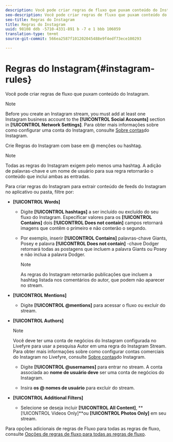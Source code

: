 ```yaml
---
description: Você pode criar regras de fluxo que puxam conteúdo do Instagram.
seo-description: Você pode criar regras de fluxo que puxam conteúdo do Instagram.
seo-title: Regras do Instagram
title: Regras do Instagram
uuid: 98108 ddb -5710-4331-891 b -7 e 1 bbb 106059
translation-type: tm+mt
source-git-commit: 566ea2587f101202045488e9f4edf73ece100293

---
```



# Regras do Instagram{#instagram-rules}

Você pode criar regras de fluxo que puxam conteúdo do Instagram.

>[!NOTE]
>
>Before you create an Instagram stream, you must add at least one Instagram business account to the **[!UICONTROL Social Accounts]** section in **[!UICONTROL Network Settings]**. Para obter mais informações sobre como configurar uma conta do Instagram, consulte [Sobre contas](../c-users-creating-accounts-with-studio-access/t-configure-social-accout-instagram/c-about-instagram-accounts.md#c_about_instagram_accounts)do Instagram.

Crie Regras do Instagram com base em @ menções ou hashtag.

>[!NOTE]
>
>Todas as regras do Instagram exigem pelo menos uma hashtag. A adição de palavras-chave e um nome de usuário para sua regra retornarão o conteúdo que inclui ambas as entradas.

Para criar regras do Instagram para extrair conteúdo de feeds do Instagram no aplicativo ou pasta, filtre por:

* **[!UICONTROL Words]**

   * Digite **[!UICONTROL hashtags]** a ser incluído ou excluído do seu fluxo do Instagram. Especificar valores para os **[!UICONTROL Contains]** dois **[!UICONTROL Does not contain]** campos retornará imagens que contêm o primeiro e não conterão o segundo.

   * Por exemplo, inserir **[!UICONTROL Contains]** palavras-chave Giants, Posey e palavra **[!UICONTROL Does not contain]** -chave Dodger retornará todas as postagens que incluem a palavra Giants ou Posey e não inclua a palavra Dodger.

      >[!NOTE]
      >
      >As regras do Instagram retornarão publicações que incluem a hashtag listada nos comentários do autor, que podem não aparecer no stream.

* **[!UICONTROL Mentions]**

   * Digite **[!UICONTROL @mentions]** para acessar o fluxo ou excluir do stream.

* **[!UICONTROL Authors]**

   >[!NOTE]
   >
   >Você deve ter uma conta de negócios do Instagram configurada no Livefyre para usar a pesquisa Autor em uma regra do Instagram Stream. Para obter mais informações sobre como configurar contas comerciais do Instagram no Livefyre, consulte [Sobre contas](../c-users-creating-accounts-with-studio-access/t-configure-social-accout-instagram/c-about-instagram-accounts.md#c_about_instagram_accounts)do Instagram.

   * Digite **[!UICONTROL @usernames]** para entrar no stream. A conta associada ao **nome de usuário deve** ser uma conta de negócios do Instagram.

   * Insira **os @ nomes de usuário** para excluir do stream.

* **[!UICONTROL Additional Filters]**

   * Selecione se deseja incluir **[!UICONTROL All Content]**, **[!UICONTROL Videos Only]**ou **[!UICONTROL Photos Only]** em seu stream.

Para opções adicionais de regras de Fluxo para todas as regras de fluxo, consulte [Opções de regras de fluxo para todas as regras de fluxo](../c-streams/c-stream-rule-options-for-all-stream-rules.md#c_stream_rule_options_for_all_stream_rules).
